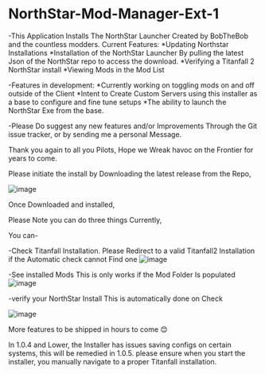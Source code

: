 # NorthStar-Mod-Manager-Ext-1

-This Application Installs The NorthStar Launcher Created by BobTheBob and the countless modders.
Current Features:
*Updating Northstar Installations
*Installation of the NorthStar Launcher By pulling the latest Json of the NorthStar repo to access the download.
*Verifying a Titanfall 2 NorthStar install
*Viewing Mods in the Mod List

-Features in development:
*Currently working on toggling mods on and off outside of the Client
*Intent to Create Custom Servers using this installer as a base to configure and fine tune setups
*The ability to launch the NorthStar Exe from the base.

-Please Do suggest any new features and/or Improvements Through the Git issue tracker, or by sending me a personal Message.

Thank you again to all you Pilots, Hope we Wreak havoc on the Frontier for years to come.


Please initiate the install by Downloading the latest release from the Repo,

![image](https://user-images.githubusercontent.com/23240514/147621044-cd049e7b-ce98-4d1d-a79e-06a58a02a09f.png)

Once Downloaded and installed,

Please Note you can do three things Currently,

You can-

-Check Titanfall Installation.
Please Redirect to a valid Titanfall2 Installation if the Automatic check cannot Find one
![image](https://user-images.githubusercontent.com/23240514/147613647-15f422c7-c28e-4693-8494-f466b243b16f.png)


-See installed Mods
This is only works if the Mod Folder Is populated
![image](https://user-images.githubusercontent.com/23240514/147613656-b43143dc-16a0-4c42-8bc2-ea7f0ce81b09.png)

-verify your NorthStar Install
This is automatically done on Check


![image](https://user-images.githubusercontent.com/23240514/147613660-b5c9c7b1-3c0d-407c-b2a0-07481f3d081c.png)

More features to be shipped in hours to come 😊

In 1.0.4 and Lower, the Installer has issues saving configs on certain systems, this will be remedied in 1.0.5. please ensure when you start the installer, you manually navigate to a proper Titanfall installation.
